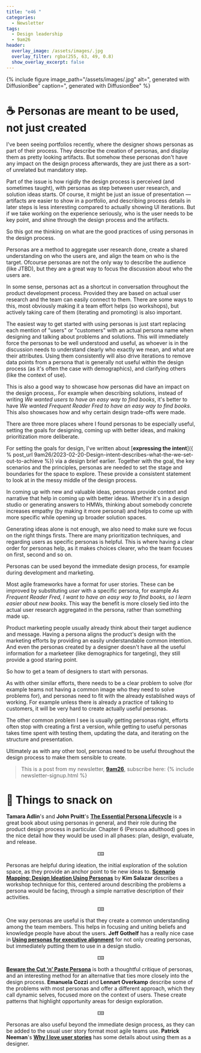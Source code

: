 ```yaml
---
title: "e46 "
categories:
  - Newsletter
tags:
  - Design leadership
  - 9am26
header:
  overlay_image: /assets/images/.jpg
  overlay_filter: rgba(255, 63, 49, 0.8)
  show_overlay_excerpt: false
---
```



{% include figure image_path="/assets/images/.jpg" alt=", generated with DiffusionBee" caption=", generated with DiffusionBee" %}

# ☕ Personas are meant to be used, not just created

I've been seeing portfolios recently, where the designer shows personas as part of their process. They describe the creation of personas, and display them as pretty looking artifacts. But somehow these personas don't have any impact on the design process afterwards, they are just there as a sort-of unrelated but mandatory step.

Part of the issue is how rigidly the design process is perceived (and sometimes taught), with personas as step between user research, and solution ideas starts. Of course, it might be just an issue of presentation — artifacts are easier to show in a portfolio, and describing process details in later steps is less interesting compared to actually showing UI iterations. But if we take working on the experience seriously, who is the user needs to be key point, and shine through the design process and the artifacts.

So this got me thinking on what are the good practices of using personas in the design process.

Personas are a method to aggregate user research done, create a shared understanding on who the users are, and align the team on who is the target. Ofcourse personas are not the only way to describe the audience (like JTBD), but they are a great way to focus the discussion about who the users are.

In some sense, personas act as a shortcut in conversation throughout the product development process. Provided they are based on actual user research and the team can easily connect to them. There are some ways to this, most obviously making it a team effort helps (so workshops), but actively taking care of them (iterating and promoting) is also important.

The easiest way to get started with using personas is just start replacing each mention of "users" or "customers" with an actual persona name when designing and talking about problems and solutions. This will immediately force the personas to be well understood and useful, as whoever is in the discussion needs to understand clearly who exactly we mean, and what are their attributes. Using them consistently will also drive iterations to remove data points from a persona that is generally not useful within the design process (as it's often the case with demographics), and clarifying others (like the context of use).

This is also a good way to showcase how personas did have an impact on the design process,. For example when describing solutions, instead of writing *We wanted users to have an easy way to find books*, it's better to have *We wanted Frequent Reader Fred to have an easy way to find books*. This also showcases how and why certain design trade-offs were made.

There are three more places where I found personas to be especially useful, setting the goals for designing, coming up with better ideas, and making prioritization more deliberate. 

For setting the goals for design, I've written about [**expressing the intent**]({ % post_url 9am26/2023-02-20-Design-intent-describes-what-the-we-set-out-to-achieve %}) via a design brief earlier. Together with the goal, the key scenarios and the principles, personas are needed to set the stage and boundaries for the space to explore. These provide a consistent statement to look at in the messy middle of the design process.

In coming up with new and valuable ideas, personas provide context and narrative that help in coming up with better ideas. Whether it's in a design studio or generating answers to HMWs, thinking about somebody concrete increases empathy (by making it more personal) and helps to come up with more specific while opening up broader solution spaces.

Generating ideas alone is not enough, we also need to make sure we focus on the right things firsts. There are many prioritization techniques, and regarding users as specific personas is helpful. This is where having a clear order for personas help, as it makes choices clearer, who the team focuses on first, second and so on.

Personas can be used beyond the immediate design process, for example during development and marketing. 

Most agile frameworks have a format for user stories. These can be improved by substituting *user* with a specific persona, for example *As Frequent Reader Fred, I want to have an easy way to find books, so I learn easier about new books*. This way the benefit is more closely tied into the actual user research aggregated in the persona, rather than something made up.

Product marketing people usually already think about their target audience and message. Having a persona aligns the product's design with the marketing efforts by providing an easily understandable common intention. And even the personas created by a designer doesn't have all the useful information for a marketeer (like demographics for targeting), they still provide a good staring point.

So how to get a team of designers to start with personas. 

As with other similar efforts, there needs to be a clear problem to solve (for example teams not having a common image who they need to solve problems for), and personas need to fit with the already established ways of working. For example unless there is already a practice of talking to customers, it will be very hard to create actually useful personas. 

The other common problem I see is usually getting personas right, efforts often stop with creating a first a version, while getting to useful personas takes time spent with testing them, updating the data, and iterating on the structure and presentation.

Ultimately as with any other tool, personas need to be useful throughout the design process to make them sensible to create.

> This is a post from my newsletter, **[9am26](https://polgarp.com/categories/newsletter/)**, subscribe here:
> {% include newsletter-signup.html %}

# 🍪 Things to snack on

**Tamara Adlin**'s and **John Pruitt**'s [**The Essential Persona Lifecycle**](https://www.oreilly.com/library/view/the-essential-persona/9780123814180/) is a great book about using personas in general, and their role during the product design process in particular. Chapter 6 (Persona adulthood) goes in the nice detail how they would be used in all phases: plan, design, evaluate, and release.

<p style="text-align: center;">🁓</p>

Personas are helpful during ideation, the initial exploration of the solution space, as they provide an anchor point to tie new ideas to. [**Scenario Mapping: Design Ideation Using Personas**](https://www.nngroup.com/articles/scenario-mapping-personas/) by **Kim Salazar** describes a workshop technique for this, centered around describing the problems a persona would be facing, through a simple narrative description of their activities. 

<p style="text-align: center;">🁓</p>

One way personas are useful is that they create a common understanding among the team members. This helps in focusing and uniting beliefs and knowledge people have about the users. **Jeff Gothelf** has a really nice case in [**Using personas for executive alignment**](https://jeffgothelf.com/blog/using-personas-for-executive-alignment/) for not only creating personas, but immediately putting them to use in a design studio.

<p style="text-align: center;">🁓</p>

[**Beware the Cut ‘n’ Paste Persona**](https://alistapart.com/article/beware-the-cut-n-paste-persona/) is both a thoughtful critique of personas, and an interesting method for an alternative that ties more closely into the design process. **Emanuela Cozzi** and **Lennart Overkamp** describe some of the problems with most personas and offer a different approach, which they call dynamic selves, focused more on the context of users. These create patterns that highlight opportunity areas for design exploration. 

<p style="text-align: center;">🁓</p>

Personas are also useful beyond the immediate design process, as they can be added to the usual user story format most agile teams use. **Patrick Neeman**'s [**Why I love user stories**](https://www.usabilitycounts.com/2013/10/11/why-i-love-user-stories/) has some details about using them as a designer.

